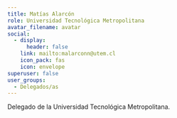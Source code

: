 ```yaml
---
title: Matías Alarcón
role: Universidad Tecnológica Metropolitana
avatar_filename: avatar
social:
  - display:
      header: false
    link: mailto:malarconn@utem.cl
    icon_pack: fas
    icon: envelope
superuser: false
user_groups:
  - Delegados/as
---
```

Delegado de la Universidad Tecnológica Metropolitana.